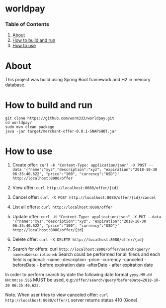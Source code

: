 # worldpay
### Table of Contents 
1. [About](https://github.com/worm333/worldpay#about)
2. [How to build and run](https://github.com/worm333/worldpay#how-to-build-and-run)
3. [How to use](https://github.com/worm333/worldpay#how-to-use)


# About
This project was build using Spring Boot framework and H2 in memory database.

# How to build and run

```
git clone https://github.com/worm333/worldpay.git
cd worldpay/
sudo mvn clean package
java -jar target/merchant-offer-0.0.1-SNAPSHOT.jar
```
# How to use
1. Create offer: `curl -H "Content-Type: application/json" -X POST --data '{"name":"xyz","description":"xyz", "expiration":"2018-10-30 06:35:40.622", "price":"100", "currency":"USD"}' http://localhost:8080/offer`

2. View offer: `curl http://localhost:8080/offer/{id}`

3. Cancel offer: `curl -X POST http://localhost:8080/offer/{id}/cancel`

4. List all offers: `curl http://localhost:8080/offer`

5. Update offer: `curl -H "Content-Type: application/json" -X PUT --data '{"name":"xyz","description":"xyz", "expiration":"2018-10-30 06:35:40.622", "price":"100", "currency":"USD"}' http://localhost:8080/offer/{id}`

6. Delete offer: `curl -X DELETE http://localhost:8080/offer/{id}`

7. Search for offers: curl `http://localhost:8080/offer/search/query?name=a&description=b`
Search could be performed for all fileds and each field is optional:
-name
-description
-price
-currency
-canceled
-beforeDate - before expiration date
-afterDate - after expiration date

In order to perform search by date the following date format `yyyy-MM-dd HH:mm:ss.SSS` MUST be used, e.g:`/offer/search/query?beforeDate=2018-10-30 06:35:40.622`.


Note. When user tries to view canceled offer: `curl http://localhost:8080/offer/1` server returns status 410 (Gone).
